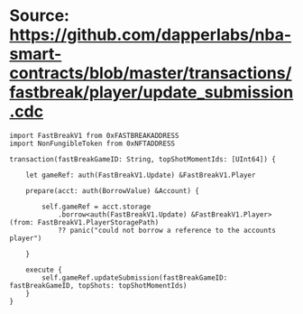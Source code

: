 # Source: https://github.com/dapperlabs/nba-smart-contracts/blob/master/transactions/fastbreak/player/update_submission.cdc

```
import FastBreakV1 from 0xFASTBREAKADDRESS
import NonFungibleToken from 0xNFTADDRESS

transaction(fastBreakGameID: String, topShotMomentIds: [UInt64]) {

    let gameRef: auth(FastBreakV1.Update) &FastBreakV1.Player

    prepare(acct: auth(BorrowValue) &Account) {

        self.gameRef = acct.storage
            .borrow<auth(FastBreakV1.Update) &FastBreakV1.Player>(from: FastBreakV1.PlayerStoragePath)
            ?? panic("could not borrow a reference to the accounts player")

    }

    execute {
        self.gameRef.updateSubmission(fastBreakGameID: fastBreakGameID, topShots: topShotMomentIds)
    }
}
```